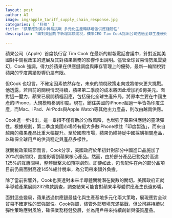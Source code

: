 ```yaml
---
layout: post
author: AI
image: img/apple_tariff_supply_chain_response.jpg
categories: [ '科技' ]
title: "蘋果應對美中貿易挑戰 多元化生產轉移增強供應鏈韌性"
description: "面對美國對中新增高額關稅，蘋果CEO Tim Cook指出公司透過全球生產優化與供應鏈調整，將iPhone大規模轉移至印度製造，其他重要產品則由越南供應，有效分散風險並提升彈性，同時坦言未來關稅政策變動仍是挑戰，蘋果將持續聚焦多元化策略，確保市場穩定與創新。"

---
```

蘋果公司（Apple）首席執行官 Tim Cook 在最新的財報電話會議中，針對近期美國對中關稅政策的進展及其對蘋果業務的影響作出說明。儘管全球貿易情勢風雲變幻，Cook 強調，得力於蘋果在供應鏈調度與庫存管理上的優勢，最新一輪關稅對蘋果的季度業績影響仍屬有限。

但Cook 也坦言，不確定因素依然存在，未來的關稅政策走向或將帶來更大挑戰。他透露，若目前的關稅情況持續，蘋果第二季度的成本將因此增加約9億美元。面對這一壓力，蘋果已展開積極因應，包括優化全球生產佈局，將原本主要在中國生產的iPhone，大規模轉移到印度。現在，銷往美國的iPhone超過一半皆為印度生產，而Mac、iPad、AirPods與Apple Watch等其他主力產品，則改由越南供應。

Cook進一步指出，這一舉措不僅有助於分散風險，也增強了蘋果供應鏈的靈活彈性。根據規劃，第二季度美國市場將有絕大多數iPhone標註「印度製造」，而來自越南的蘋果產品比重大幅提升。至於國際市場，蘋果仍維持從中國採購相關產品，以確保全球用戶的供貨穩定與產品多樣性。

就關稅政策細節而言，Cook分享，美國政府於年初針對部分中國進口品施加了20%的新關稅，直接影響到蘋果核心產品。然而，由於部分產品已豁免於高達125%的互惠關稅，整體衝擊未如預期劇烈。即便如此，包含配件在內的部分品項目前仍需面對高達145%總計稅率，為公司帶來額外負擔。

除了當前影響外，Cook也表達對未來半導體關稅潛在變數的關切。美國政府正就半導體產業展開232條款調查，調查結果可能會對蘋果半導體供應產生長遠影響。

面對這些變局，蘋果透過供應鏈最佳化與生產基地多元化兩大策略，展現應對全球貿易不確定性的堅強韌性。Cook強調，儘管外部環境充滿挑戰，但公司將持續以彈性策略應對風險，確保業務穩健發展，並為用戶帶來持續創新與優質產品。